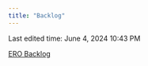 ```yaml
---
title: "Backlog"
---
```

Last edited time: June 4, 2024 10:43 PM

[ERO Backlog](Backlog/ERO%20Backlog.csv)
